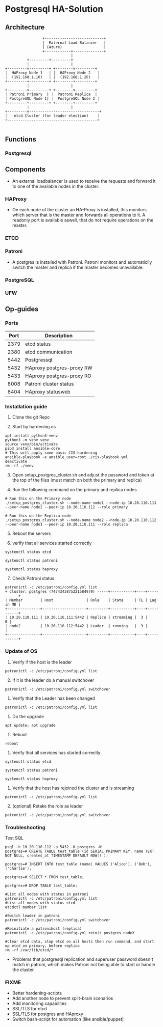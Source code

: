
# Postgresql HA-Solution



## Architecture


```
                 +---------------------------+
                 |  External Load Balancer   |
                 | (Azure)                   |
                 +------------+--------------+
                              |
          +---------+---------+
          |                   |                   
+---------v---------+ +--------v---------+
|  HAProxy Node 1   | |  HAProxy Node 2   |
|  (192.168.1.10)   | |  (192.168.1.20)   |
+---------+---------+ +--------+---------+
          |                   |
+---------v---------+ +--------v---------+
| Patroni Primary  | |  Patroni Replica  |
| PostgreSQL Node 1| |  PostgreSQL Node 2 |
+---------+---------+ +--------+---------+
          |                   |
+---------v--------------------------------+
|   etcd Cluster (for leader election)    |
+-----------------------------------------+


```
## Functions

### Postgresql



## Components

- An external loadbalancer is used to receive the requests and forward it to one of the available nodes in the cluster. 

### HAProxy

- On each node of the cluster an HA-Proxy is installed, this monitors which server that is the master and forwards all operations to it. A readonly port is available aswell, that do not require operations on the master.

### ETCD

### Patroni
- A postgres is installed with Patroni. Patroni monitors and automaticlly switch the master and replica if the master becomes unavailable.


### PostgreSQL

### UFW

## Op-guides


### Ports
| Port | Description |
| --- | --- |
| 2379 | etcd status |
| 2380 | etcd communication |
| 5442 | Postgressql |
| 5432 | HAproxy postgres-proxy RW |
| 5433 | HAproxy postgres-proxy RO |
| 8008 | Patroni cluster status |
| 8404 | HAproxy statusweb |

### Installation guide

1. Clone the git Repo


2. Start by hardening os
```
apt install python3-venv
python3 -m venv venv
source venv/bin/activate
pip3 install ansible-core
# This will apply some basic CIS-hardening
ansible-playbook -e ansible_user=root ./cis-playbook.yml
deactivate
rm -rf ./venv
```

3. Open setup_postgres_cluster.sh and adjust the password and token at the top of the files (must match on both the primary and replica)

4. Run the following command on the primary and replica nodes
```
# Run this on the Primary node
./setup_postgres_cluster.sh --node-name node1 --node-ip 10.20.110.111 --peer-name node2 --peer-ip 10.20.110.112 --role primary
```

```
# Run this on the Replica node
./setup_postgres_cluster.sh --node-name node2 --node-ip 10.20.110.112 --peer-name node1 --peer-ip 10.20.110.111 --role replica
```

5. Reboot the servers

6. verify that all services started correctly
```
systemctl status etcd

systemctl status patroni

systemctl status haproxy
```

7. Check Patroni status
```
patronictl -c /etc/patroni/config.yml list
+ Cluster: postgres (7474342875221584979) -----+-----------+----+-----------+
| Member        | Host               | Role    | State     | TL | Lag in MB |
+---------------+--------------------+---------+-----------+----+-----------+
| 10.20.110.111 | 10.20.110.111:5442 | Replica | streaming |  3 |         0 |
| node2         | 10.20.110.112:5442 | Leader  | running   |  3 |           |
+---------------+--------------------+---------+-----------+----+-----------+
```

### Update of OS

1. Verify if the host is the leader
```
patronictl -c /etc/patroni/config.yml list
```


2. If it is the leader do a manual switchover
```
patronictl -c /etc/patroni/config.yml switchover
```

1. Verify that the Leader has been changed
```
patronictl -c /etc/patroni/config.yml list
```

1. Do the upgrade
```
apt update; apt upgrade
```

1. Reboot
```
reboot
```

1. Verify that all services has started correctly
```
systemctl status etcd

systemctl status patroni

systemctl status haproxy
```

1. Verify that the host has rejoined the cluster and is streaming
```
patronictl -c /etc/patroni/config.yml list
```

2. (optional) Retake the role as leader 
```
patronictl -c /etc/patroni/config.yml switchover
```


### Troubleshooting

Test SQL
```
psql -h 10.20.110.112 -p 5432 -U postgres -W
postgres=# CREATE TABLE test_table (id SERIAL PRIMARY KEY, name TEXT NOT NULL, created_at TIMESTAMP DEFAULT NOW() );

postgres=# INSERT INTO test_table (name) VALUES ('Alice'), ('Bob'), ('Charlie');

postgres=# SELECT * FROM test_table;

postgres=# DROP TABLE test_table;

```

```
#List all nodes with status in patroni
patronictl -c /etc/patroni/config.yml list
#List all nodes with status etcd
etcdctl member list
```

```
#Switch leader in patroni
patronictl -c /etc/patroni/config.yml switchover
```

```
#Reinitiate a patronihost (replica)
patronictl -c /etc/patroni/config.yml reinit postgres nodeX
```

```
#clear etcd data, stop etcd on all hosts then run command, and start up etcd on primary, before replica
rm -rf /var/lib/etcd/*
```


* Problems that postgresql replication and superuser password doesn't match in patroni, which makes Patroni not being able to start or handle the cluster

### FIXME
* Better hardening-scripts
* Add another node to prevent split-brain scenarios
* Add monitoring capabilites
* SSL/TLS for etcd
* SSL/TLS for postgres and HAproxy
* Switch bash-script for automation (like ansible/puppet)